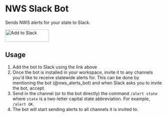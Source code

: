 # NWS Slack Bot

Sends NWS alerts for your state to Slack.

<a href="https://slack.com/oauth/v2/authorize?client_id=5446375181636.5437287123510&scope=commands&user_scope="><img alt="Add to Slack" height="40" width="139" src="https://platform.slack-edge.com/img/add_to_slack.png" srcSet="https://platform.slack-edge.com/img/add_to_slack.png 1x, https://platform.slack-edge.com/img/add_to_slack@2x.png 2x" /></a>

## Usage

1. Add the bot to Slack using the link above
2. Once the bot is installed in your workspace, invite it to any channels you'd like to receive statewide alerts for. This can be done by mentioning the bot (@nws_alerts_bot) and when Slack asks you to invite the bot, accept.
3. Send in the channel (or to the bot directly) the command `/alert state` where `state` is a two-letter capital state abbreviation. For example, `/alert OK`.
4. The bot will start sending alerts to all channels it is invited to.
